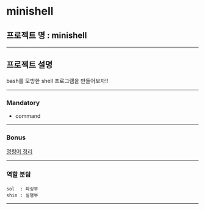 # minishell

  ## 프로젝트 명 : minishell  
  
  ***

  ## 프로젝트 설명
  bash를 모방한 shell 프로그램을 만들어보자!!
  
  ***
  
  ### Mandatory
  * command
  ***
  
  ### Bonus

  [명령어 정리](https://github.com/lyssoi/minishell/blob/main/command.md)
  ***
  
  ### 역할 분담
    sol  : 파싱부
    shin : 실행부
  
  ***

